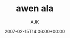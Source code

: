 ---
title: 'awen ala'
posts: 1
hash: 't668'
author: 'AJK'
date: 2007-02-15T14:06:00+00:00
sources:
  - http://forums.tokipona.org/viewtopic.php%3Ft=668.html
---